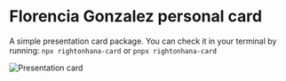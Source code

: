 # Florencia Gonzalez personal card

A simple presentation card package.
You can check it in your terminal by running: `npx rightonhana-card` or `pnpx rightonhana-card`

![Presentation card](https://i.imgur.com/DTUgSie.png)